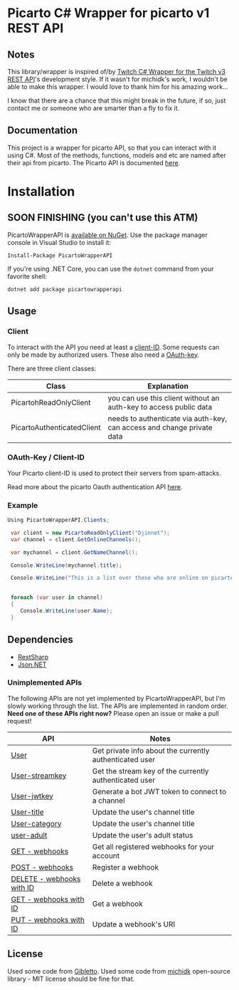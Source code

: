 # Picarto C# Wrapper for picarto v1 REST API

## Notes
This library/wrapper is inspired of/by [Twitch C# Wrapper for the Twitch v3 REST API](https://github.com/michidk/TwitchCSharp)'s development style.
If it wasn't for michidk's work, I wouldn't be able to make this wrapper. I would love to thank him for his amazing work...

I know that there are a chance that this might break in the future, if so, just contact me or someone who are smarter than a fly to fix it. 

## Documentation
This project is a wrapper for picarto API, so that you can interact with it using C#.
Most of the methods, functions, models and etc are named after their api from picarto.
The Picarto API is documented [here](https://docs.picarto.tv/api/).

# Installation
## SOON FINISHING (you can't use this ATM)
PicartoWrapperAPI is [available on NuGet](https://www.nuget.org/packages/picartowrapperapi/). Use the package manager
console in Visual Studio to install it:

```
Install-Package PicartoWrapperAPI
```

If you're using .NET Core, you can use the `dotnet` command from your favorite shell:

```
dotnet add package picartowrapperapi
```


## Usage
### Client
To interact with the API you need at least a [client-ID](#oauth-key-/-client-id). Some requests can only be made by authorized users. These also need a [OAuth-key](#oauth-key-/-client-id).

There are three client classes:

| Class                          | Explanation                                                            |
| ------------------------------ | ---------------------------------------------------------------------- |
| PicartohReadOnlyClient         | you can use this client without an auth-key to access public data      |
| PicartoAuthenticatedClient     | needs to authenticate via auth-key, can access and change private data |


### OAuth-Key / Client-ID
Your Picarto client-ID is used to protect their servers from spam-attacks. 

Read more about the picarto Oauth authentication API [here](https://oauth.picarto.tv/).

### Example
```c#
Using PicartoWrapperAPI.Clients;

 var client = new PicartoReadOnlyClient("Djinnet");
 var channel = client.GetOnlineChannels();

 var mychannel = client.GetNameChannel();

 Console.WriteLine(mychannel.title);

 Console.WriteLine("This is a list over those who are online on picarto right now.");

            
 foreach (var user in channel)
 {
    Console.WriteLine(user.Name);
 }

```

## Dependencies
- [RestSharp](http://restsharp.org/)
- [Json.NET](http://www.newtonsoft.com/json)

### Unimplemented APIs

The following APIs are not yet implemented by PicartoWrapperAPI, but I'm slowly working through the list. The APIs are implemented in random order. **Need one of these APIs right now?** Please open an issue or make a pull request! 

| API | Notes |
|-----|-------|
| [User](https://docs.picarto.tv/api/#!/user/get_user) | Get private info about the currently authenticated user|
| [User-streamkey](https://docs.picarto.tv/api/#!/user/get_user_streamkey) | Get the stream key of the currently authenticated user|
| [User-jwtkey](https://docs.picarto.tv/api/#!/user/get_user_jwtkey) | Generate a bot JWT token to connect to a channel|
| [User-title](https://docs.picarto.tv/api/#!/user/post_user_title) | Update the user's channel title|
| [User-category](https://docs.picarto.tv/api/#!/user/post_user_category) | Update the user's channel title|
| [user-adult](https://docs.picarto.tv/api/#!/user/post_user_adult) | Update the user's adult status|
| [GET - webhooks](https://docs.picarto.tv/api/#!/webhook/get_webhooks) | Get all registered webhooks for your account|
| [POST - webhooks](https://docs.picarto.tv/api/#!/webhook/post_webhooks) | Register a webhook|
| [DELETE - webhooks with ID](https://docs.picarto.tv/api/#!/webhook/delete_webhooks_webhook_id) | Delete a webhook|
| [GET - webhooks with ID](https://docs.picarto.tv/api/#!/webhook/get_webhooks_webhook_id) | Get a webhook|
| [PUT - webhooks with ID](https://docs.picarto.tv/api/#!/webhook/put_webhooks_webhook_id) | Update a webhook's URI|

## License
Used some code from [Gibletto](https://github.com/gibletto).
Used some code from [michidk](https://github.com/michidk)
open-source library - MIT license should be fine for that.
